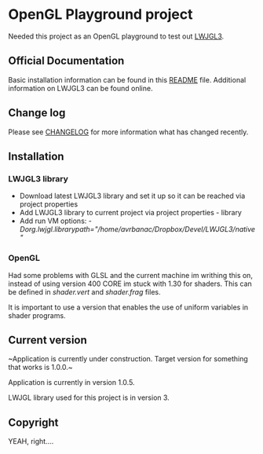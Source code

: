 # OpenGL Playground project

Needed this project as an OpenGL playground to test out [LWJGL3](https://www.lwjgl.org/).

## Official Documentation

Basic installation information can be found in this [README](README.md) file. Additional information on LWJGL3 can be found online.

## Change log

Please see [CHANGELOG](CHANGELOG.md) for more information what has changed recently.

## Installation

### LWJGL3 library

* Download latest LWJGL3 library and set it up so it can be reached via project properties
* Add LWJGL3 library to current project via project properties - library
* Add run VM options: _-Dorg.lwjgl.librarypath="/home/avrbanac/Dropbox/Devel/LWJGL3/native"_

### OpenGL

Had some problems with GLSL and the current machine im writhing this on, instead of using
version 400 CORE im stuck with 1.30 for shaders. This can be defined in _shader.vert_ and _shader.frag_ files.

It is important to use a version that enables the use of uniform variables in shader programs.

## Current version

~Application is currently under construction. Target version for something that works is 1.0.0.~

Application is currently in version 1.0.5.

LWJGL library used for this project is in version 3.

## Copyright

YEAH, right....